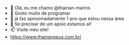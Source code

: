 - 👋 Olá, eu me chamo @thainan-marins
- 👀 Gosto muito de programar
- 🌱 já faz aproximadamente 1 ano que estou nessa área
- 💞️ Se precisar de um apoio estamos aí!
- 📫 Visite meu site!
- https://www.thainanopus.com.br/

<!---
thainan-marins/thainan-marins is a ✨ special ✨ repository because its `README.md` (this file) appears on your GitHub profile.
You can click the Preview link to take a look at your changes.
--->
